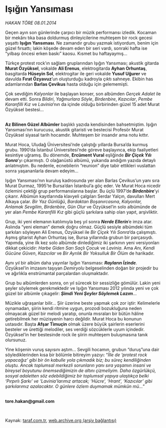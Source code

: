 # Işığın Yansıması

*HAKAN TÖRE 08.01.2014*

<div class="yazi"><p>Geçen ayın son günlerinde çarpıcı bir müzik performansı izledik. Kocaman bir mekânı tıka basa doldurmuş dinleyicilerine muhteşem bir rock gecesi yaşattı <b>Işığın Yansıması</b>. Ne zamandır grubu yazmak istiyordum, benim için güzel fırsattı; lakin köşede devam eden bir seri vardı, sonraki hafta ise “yılbaşı öncesi erken baskı” kaosu. Kısmet bu haftayaymış...</p>
<p>Türkçe protest rock’ın sağlam gruplarından Işığın Yansıması; akustik gitarda <b>Murat Özyüksel</b>, vokalde <b>Ali Erenus</b>, elektrogitarda <b>Ayhan Orhuntaş</b>, basgitarda <b>Hüseyin Sol</b>, elektrogitar ile geri vokalde <b>Yusuf Uğurer</b> ve davulda <b>Fırat Özyavuz</b>’un oluşturduğu kadroyla çıktı sahneye. Ekibin has adamlarından <b>Barlas Çevikus</b> hasta olduğu için gelememişti.</p>
<p>Çok sevdiğim <i>Kalyonlar</i> ile başlayan konser, son albümden <i>Gerçek Adalet</i> ile devam etti. Sonra <i>Bildiri</i>, <i>Yağmurlara Söyle</i>, <i>Birdenbire</i>, <i>Kazıcılar</i>, <i>Pembe Karanfilli Kız</i> ve <i>Lavinia</i>’nın da içinde olduğu birbirinden güzel 15 adet Murat Özyüksel bestesi... </p>
<p><b><br/>Az Bilinen Güzel Albümler</b> başlıklı yazıda kendisinden bahsetmiştim. Işığın Yansıması’nın kurucusu, akustik gitaristi ve bestecisi Profesör Murat Özyüksel siyasal tarih hocamdır. Muhteşem bir insandır ama notu kıttır.</p>
<p>Murat Hoca, Uludağ Üniversitesi’nde çalıştığı yıllarda Bursa’da kurmuş grubu. 1990’da İstanbul Üniversitesi’nde göreve başlayınca, ekip faaliyetleri kesintiye uğramış. Bu dönemde, <b>Ercüment Vural</b> eşliğinde<i> <b>Bir Çiçek Yılı Sonra</b></i>’yı çıkarmıştı. O olağanüstü albümü, yukarıda andığım yazıda detaylı anlatmıştım. Bu nedenle, ecnebilerin “reunion” diye tabir ettikleri vuslattan sonra yaşananlarla devam edeyim...</p>
<p>Işığın Yansıması’nın kuruluş kadrosunda yer alan Barlas Çevikus’un yanı sıra Murat Durmaz, 1995’te Bursa’dan İstanbul’a göç eder. Ve Murat Hoca nicedir özlemini çektiği grup performanslarına başlar. Bu üçlü 1997’de<b><i> Birdenbire</i></b>’yi çıkarır. Albümün kayıtlarında klavyeli çalgıları Serdar Yalçın, davulları Mert Alkaya çalar. <i>Bir Yaz Günlüğü</i>, <i>Bardaktan Boşanırcasına</i>, <i>Kalyonlar,</i> <i>Anlamak Sevgilim</i>, <i>Birdenbire</i>, <i>Gün Olur</i> ve Özyüksel’in solo albümünde de yer alan <i>Pembe Karanfilli Kız</i> gibi güçlü şarkılara sahip olan yapıt, arşivliktir.</p>
<p>Grup, iki yeni elemanın katılımıyla beş yıl sonra <b><i>Nerde Ellerin</i></b>’e imza atar. Aslında “yeni eleman” demek doğru olmaz. Güçlü sesiyle albümdeki tüm şarkıları söyleyen Ali Erenus, Özyüksel ile <i>Bir Çiçek Yılı Sonra</i>’da çalışmıştı. Aşmış gitarist Ayhan Orhuntaş ise, Bursa yıllarında grubun bir parçasıydı. Yapımda, yine ilk kez solo albümde dinlediğimiz iki şarkının yeni versiyonları dikkat çekicidir: <i>Harbe Giden Sarı Saçlı Çocuk</i> ve <i>Lavinia</i>. Ama <i>Anı</i>, <i>Kendi Gücüne Güven</i>, <i>Kazıcılar</i> ve <i>Bir Ayrılık Bir Yoksulluk Bir Ölüm </i>de harikadır.</p>
<p>Aynı yıl bir albüm daha yayınlar Işığın Yansıması: <b><i>Rayların İzinde</i></b>. Özyüksel’in imzasını taşıyan <i>Demiryolu</i> belgeselinden doğan bir projedir bu ve ağırlıkla enstrümantal parçalardan oluşmaktadır.</p>
<p>Grup bu albümlerden sonra, on yıl sürecek bir sessizliğe gömülür. Lakin yeni şeyler söylemek gerekmektedir ve Işığın Yansıması 2012 yılında yeni ve çok güzel bir albümle çıkagelir: <b><i>Şimdi Yeni Şeyler Söylemek Lazım</i></b>...</p>
<p>Müzikle uğraşanlar bilir... Şiir üzerine beste yapmak çok zor iştir: Kelimelerle oynamadan, şiirin kendi ritmine uygun, prozodi bozukluğuna neden olmayacak güzel bir melodi yaratıp, onunla mısraları bir bütün hâline getirebilmek her müzisyenin harcı değildir. Murat Hoca bu konunun ustasıdır. Başta <b>Afşar Timuçin</b> olmak üzere büyük şairlerin eserlerini besteler ve ürettiği melodiler, ses verdiği sözcüklerle uyum içindedir. Özyüksel’in her bestesinde rock ile şiirin muhteşem buluşmasına tanık olursunuz. </p>
<p>Yine köşenin vuruş sayısını aştım... Sevgili hocamın, grubun “duruş”una dair söylediklerinden kısa bir bölümle bitireyim yazıyı: “<i>İlle de ‘protest rock yapacağız’ gibi bir ön kabulle yola çıkmadık biz; bu süreç kendiliğinden oluştu. Ancak toplumsal merkezli sorunların yanı sıra yaşamın insani ve bireysel boyutunu önemsediğimizin de altını çizmeliyim. Daha özgürlükçü, sosyal adaletten söz edebildiğimiz bir toplumsal yapıya ulaştıkça belki ‘Pırpırlı Şarkı’ ve ‘Lavinia'larımız artacak; ‘Hücre’, ‘Hrant’, ‘Kazıcılar’ gibi şarkılarımız azalacaktır. O günlere özlem duymamak mümkün mü...</i>”</p><b>
<p><br/>tore.hakan@gmail.com</p>
<p></p></b> 
</div>

Kaynak: [taraf.com.tr](http://www.taraf.com.tr:80/hakan-tore/makale-isigin-yansimasi.htm), [web.archive.org (arşiv bağlantısı)](http://web.archive.org/web/20140109180651/http://www.taraf.com.tr:80/hakan-tore/makale-isigin-yansimasi.htm)
